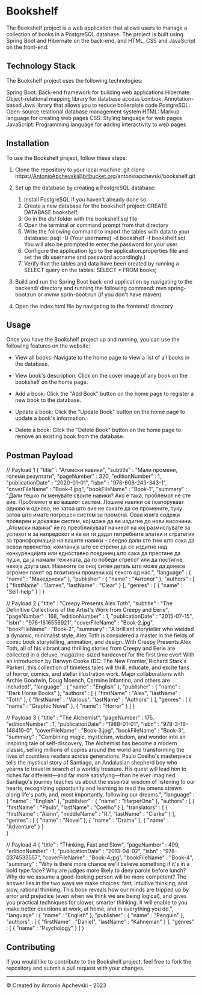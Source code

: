 # Bookshelf

The Bookshelf project is a web application that allows users to manage a collection of books in a PostgreSQL database. The project is built using Spring Boot and Hibernate on the back-end, and HTML, CSS and JavaScript on the front-end.

## Technology Stack

The Bookshelf project uses the following technologies:

Spring Boot: Back-end framework for building web applications
Hibernate: Object-relational mapping library for database access
Lombok: Annotation-based Java library that allows you to reduce boilerplate code
PostgreSQL: Open-source relational database management system
HTML: Markup language for creating web pages
CSS: Styling language for web pages
JavaScript: Programming language for adding interactivity to web pages

## Installation

To use the Bookshelf project, follow these steps:

1. Clone the repository to your local machine:
git clone https://AntonioApchevski@bitbucket.org/antonioapchevski/bookshelf.git

2. Set up the database by creating a PostgreSQL database:
    1. Install PostgreSQL if you haven't already done so.
    2. Create a new database for the bookshelf project: 
    CREATE DATABASE bookshelf;
    3. Go in the db/ folder with the bookshelf.sql file
    4. Open the terminal or command prompt from that directory
    5. Write the following command to import the tables with data to your database:
     psql -U (Your username) -d bookshelf -f bookshelf.sql
     You will also be prompted to enter the password for your user.
    6. Configure the application (go to the application.properties file and set the db username and password accordingly.)
    7. Verify that the tables and data have been created by running a SELECT query on the tables:
     SELECT * FROM books;

3. Build and run the Spring Boot back-end application by navigating to the backend/ directory and running the following command:
mvn spring-boot:run or mvnw sprin-boot:run (if you don't have maven)

4. Open the index.html file by navigating to the frontend/ directory

## Usage

Once you have the Bookshelf project up and running, you can use the following features on the website:

* View all books: Navigate to the home page to view a list of all books in the database.

* View book's description: Click on the cover image of any book on the bookshelf on the home page. 

* Add a book: Click the "Add Book" button on the home page to register a new book to the database.

* Update a book: Click the "Update Book" button on the home page to update a book's information.

* Delete a book: Click the "Delete Book" button on the home page to remove an existing book from the database.

## Postman Payload

// Payload 1
{
   "title" : "Атомски навики",
   "subtitle" : "Мали промени, големи резултати",
   "pageNumber" : 320,
   "editionNumber" : 1,
   "publicationDate" : "2020-01-01",
   "isbn" : "978-608-243-343-1",
   "coverFileName" : "Book-1.jpg",
   "bookFileName" : "Book-1",
   "summary" : "Дали тешко ги менувате своите навики? Ако е така, проблемот не сте вие. Проблемот е во вашиот систем. Лошите навики се повторуваат одново и одново, не затоа што вие не сакате да се промените, туку затоа што имате погрешен систем за промена. Оваа книга содржи проверен и докажан систем, кој може да ве издигне до нови височини. „Атомски навики“ ќе го преобликуваат начинот на кој размислувате за успехот и за напредокот и ќе ви ги дадат потребните алатки и стратегии за трансформација на вашите навики – сеедно дали сте тим што сака да освои првенство, компанија што се стреми да се издигне над конкуренцијата или едноставно поединец што сака да престане да пуши, да ја намали тежината, да го победи стресот или да постигне некоја друга цел. Навиките се оној ситен детаљ што може да донесе огромен пакет од позитивни промени кај секого од нас.",
   "language" : 
       {
           "name" : "Македонски"
       },
   "publisher" : 
       {
           "name" : "Антолог"
       },
    "authors" : [
        {
            "firstName" : "James",
            "lastName" : "Clear"
        }
    ],
    "genres" : [
        {
            "name" : "Self-help"
        }
    ]
}


// Payload 2
{
   "title" : "Creepy Presents Alex Toth",
   "subtitle" : "The Definitive Collections of the Artist's Work from Creepy and Eerie",
   "pageNumber" : 168,
   "editionNumber" : 1,
   "publicationDate" : "2015-07-15",
   "isbn" : "978-1616556921",
   "coverFileName" : "Book-2.jpg",
   "bookFileName" : "Book-2",
   "summary" : "A brilliant storyteller who wielded a dynamic, minimalist style, Alex Toth is considered a master in the fields of comic book storytelling, animation, and design. With Creepy Presents Alex Toth, all of his vibrant and thrilling stories from Creepy and Eerie are collected in a deluxe, magazine-sized hardcover for the first time ever! With an introduction by Darwyn Cooke (DC: The New Frontier, Richard Stark's Parker), this collection of timeless tales will thrill, educate, and excite fans of horror, comics, and stellar illustration work. Major collaborations with Archie Goodwin, Doug Moench, Carmine Infantino, and others are included!",
   "language" : 
       {
           "name" : "English"
       },
   "publisher" : 
       {
           "name" : "Dark Horse Books"
       },
    "authors" : [
        {
            "firstName" : "Alex",
            "lastName" : "Toth"
        },
        {
            "firstName" : "Various",
            "lastName" : "Authors"
        }
    ],
    "genres" : [
        {
            "name" : "Graphic Novel"
        },
        {
            "name" : "Horror"
        }
    ]
}

// Payload 3
{
   "title" : "The Alchemist",
   "pageNumber" : 175,
   "editionNumber" : 1,
   "publicationDate" : "1988-01-01",
   "isbn" : "978-3-16-148410-0",
   "coverFileName" : "Book-3.jpg",
   "bookFileName" : "Book-3",
   "summary" : "Combining magic, mysticism, wisdom, and wonder into an inspiring tale of self-discovery, The Alchemist has become a modern classic, selling millions of copies around the world and transforming the lives of countless readers across generations. Paulo Coelho's masterpiece tells the mystical story of Santiago, an Andalusian shepherd boy who yearns to travel in search of a worldly treasure. His quest will lead him to riches far different—and far more satisfying—than he ever imagined. Santiago's journey teaches us about the essential wisdom of listening to our hearts, recognizing opportunity and learning to read the omens strewn along life's path, and, most importantly, following our dreams.",
   "language" : 
       {
           "name" : "English"
       },
   "publisher" : 
       {
           "name" : "HarperOne"
       },
    "authors" : [
        {
            "firstName" : "Paulo",
            "lastName" : "Coelho"
        }
    ],
    "translators" : [
        {
            "firstName" : "Alann",
	    "middleName" : "R.",
            "lastName" : "Clarke"
        }
    ],
    "genres" : [
        {
            "name" : "Novel"
        },
        {
            "name" : "Drama"
        },
        {
            "name" : "Adventure"
        }
    ]	
}


// Payload 4
{
   "title" : "Thinking, Fast and Slow",
   "pageNumber" : 499,
   "editionNumber" : 1,
   "publicationDate" : "2013-04-02",
   "isbn" : "978-0374533557",
   "coverFileName" : "Book-4.jpg",
   "bookFileName" : "Book-4",
   "summary" : "Why is there more chance we'll believe something if it's in a bold type face? Why are judges more likely to deny parole before lunch? Why do we assume a good-looking person will be more competent? The answer lies in the two ways we make choices: fast, intuitive thinking, and slow, rational thinking. This book reveals how our minds are tripped up by error and prejudice (even when we think we are being logical), and gives you practical techniques for slower, smarter thinking. It will enable to you make better decisions at work, at home, and in everything you do.",
   "language" : 
       {
           "name" : "English"
       },
   "publisher" : 
       {
           "name" : "Penguin"
       },
    "authors" : [
        {
            "firstName" : "Daniel",
            "lastName" : "Kahneman"
        }
    ],
    "genres" : [
        {
            "name" : "Psychology"
        }
    ]
}   

## Contributing

If you would like to contribute to the Bookshelf project, feel free to fork the repository and submit a pull request with your changes.

- - -
© Created by Antonio Apchevski - 2023